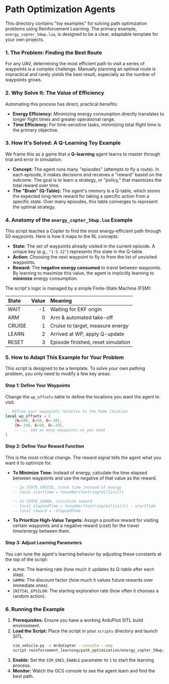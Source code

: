 # Path Optimization Agents

This directory contains "toy examples" for solving path optimization problems using Reinforcement Learning. The primary example, `energy_copter_50wp.lua`, is designed to be a clear, adaptable template for your own projects.

### 1. The Problem: Finding the Best Route

For any UAV, determining the most efficient path to visit a series of waypoints is a complex challenge. Manually planning an optimal route is impractical and rarely yields the best result, especially as the number of waypoints grows.

### 2. Why Solve It: The Value of Efficiency

Automating this process has direct, practical benefits:
* **Energy Efficiency:** Minimizing energy consumption directly translates to longer flight times and greater operational range.
* **Time Efficiency:** For time-sensitive tasks, minimizing total flight time is the primary objective.

### 3. How It's Solved: A Q-Learning Toy Example

We frame this as a game that a **Q-learning** agent learns to master through trial and error in simulation.

* **Concept:** The agent runs many "episodes" (attempts to fly a route). In each episode, it makes decisions and receives a "reward" based on the outcome. The goal is to learn a strategy, or "policy," that maximizes the total reward over time.
* **The "Brain" (Q-Table):** The agent's memory is a Q-table, which stores the expected long-term reward for taking a specific action from a specific state. Over many episodes, this table converges to represent the optimal strategy.

### 4. Anatomy of the `energy_copter_50wp.lua` Example

This script teaches a Copter to find the most energy-efficient path through 50 waypoints. Here is how it maps to the RL concepts:

* **State:** The set of waypoints already visited in the current episode. A unique key (e.g., `"1-5-12"`) represents this state in the Q-table.
* **Action:** Choosing the next waypoint to fly to from the list of unvisited waypoints.
* **Reward:** The **negative energy consumed** to travel between waypoints. By learning to maximize this value, the agent is implicitly learning to **minimize** energy consumption.

The script's logic is managed by a simple Finite-State Machine (FSM):

| State | Value | Meaning                               |
| :---- | ----: | :------------------------------------ |
| WAIT  |    -1 | Waiting for EKF origin                |
| ARM   |     0 | Arm & automated take-off              |
| CRUISE|     1 | Cruise to target, measure energy      |
| LEARN |     2 | Arrived at WP, apply Q-update         |
| RESET |     3 | Episode finished, reset simulation    |

### 5. How to Adapt This Example for Your Problem

This script is designed to be a template. To solve your own pathing problem, you only need to modify a few key areas:

#### Step 1: Define Your Waypoints
Change the `wp_offsets` table to define the locations you want the agent to visit.

```lua
-- Define your waypoints relative to the home location
local wp_offsets = {
    {N=100, E=50, D=-20},
    {N=-100, E=50, D=-20},
    -- ... add as many waypoints as you need
}
```

#### Step 2: Define Your Reward Function
This is the most critical change. The reward signal tells the agent what you want it to optimize for.

* **To Minimize Time:** Instead of energy, calculate the time elapsed between waypoints and use the negative of that value as the reward.

    ```lua
    -- In STATE_CRUISE, track time instead of energy
    -- local startTime = tonumber(tostring(millis()))

    -- In STATE_LEARN, calculate reward
    -- local elapsedTime = tonumber(tostring(millis())) - startTime
    -- local reward = -elapsedTime
    ```

* **To Prioritize High-Value Targets:** Assign a positive reward for visiting certain waypoints and a negative reward (cost) for the travel time/energy between them.

#### Step 3: Adjust Learning Parameters
You can tune the agent's learning behavior by adjusting these constants at the top of the script:
* `ALPHA`: The learning rate (how much it updates its Q-table after each step).
* `GAMMA`: The discount factor (how much it values future rewards over immediate ones).
* `INITIAL_EPSILON`: The starting exploration rate (how often it chooses a random action).

### 6. Running the Example

1.  **Prerequisites:** Ensure you have a working ArduPilot SITL build environment.
2.  **Load the Script:** Place the script in your `scripts` directory and launch SITL.
    ```bash
    sim_vehicle.py -v ArduCopter --console --map
    script reinforcement_learning/path_optimization/energy_copter_50wp.lua
    ```
3.  **Enable:** Set the `SIM_ERES_ENABLE` parameter to `1` to start the learning process.
4.  **Monitor:** Watch the GCS console to see the agent learn and find the best path.
